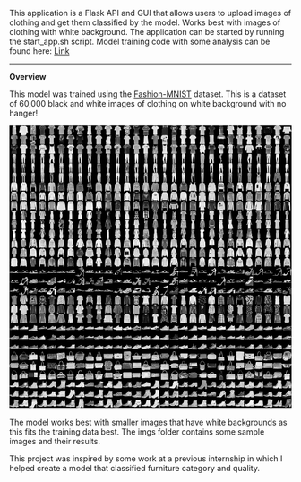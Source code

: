 This application is a Flask API and GUI that allows users to upload images of clothing and get them classified by the model. Works best with images of clothing with white background.
The application can be started by running the start_app.sh script.
Model training code with some analysis can be found here: [Link](https://colab.research.google.com/drive/1xGy-gFNZEGjP1jiifN-yM6C4Y_bXUmFB)


***
**Overview**

This model was trained using the [Fashion-MNIST](https://github.com/zalandoresearch/fashion-mnist) dataset. This is a dataset of 60,000 black and white images of clothing on white background with no hanger!

![Fashion MNIST Sprite](imgs/fashion-mnist-sprite.png)

The model works best with smaller images that have white backgrounds as this fits the training data best. The imgs folder contains some sample images and their results.

This project was inspired by some work at a previous internship in which I helped create a model that classified furniture category and quality. 